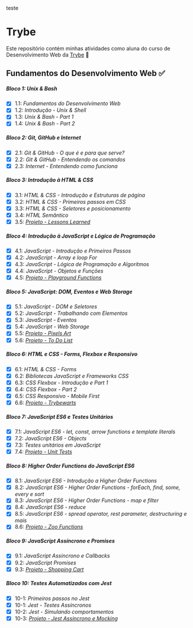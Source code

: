 teste

# Trybe

Este repositório contém minhas atividades como aluna do curso de Desenvolvimento Web da [Trybe](https://www.betrybe.com/) :rocket:

## Fundamentos do Desenvolvimento Web ✅

##### Bloco 1: Unix & Bash

- [x] 1.1: _Fundamentos do Desenvolvimento Web_
- [x] 1.2: _Introdução - Unix & Shell_
- [x] 1.3: _Unix & Bash - Part 1_
- [x] 1.4: _Unix & Bash - Part 2_

##### Bloco 2: Git, GitHub e Internet

- [x] 2.1: _Git & GitHub - O que é e para que serve?_
- [x] 2.2: _Git & GitHub - Entendendo os comandos_
- [x] 2.3: _Internet - Entendendo como funciona_

##### Bloco 3: Introdução à HTML & CSS

- [x] 3.1: _HTML & CSS - Introdução e Estruturas de página_
- [x] 3.2: _HTML & CSS - Primeiros passos em CSS_
- [x] 3.3: _HTML & CSS - Seletores e posicionamento_
- [x] 3.4: _HTML Semântico_
- [x] 3.5: _[Projeto - Lessons Learned](https://github.com/tryber/sd-12-project-lessons-learned/pull/131)_

##### Bloco 4: Introdução à JavaScript e Lógica de Programação

- [x] 4.1: _JavaScript - Introdução e Primeiros Passos_
- [x] 4.2: _JavaScript - Array e loop For_
- [x] 4.3: _JavaScript - Lógica de Programação e Algoritmos_
- [x] 4.4: _JavaScript - Objetos e Funções_
- [x] 4.5: _[Projeto - Playground Functions](https://github.com/tryber/sd-012-project-playground-functions/pull/74)_

##### Bloco 5: JavaScript: DOM, Eventos e Web Storage

- [x] 5.1: _JavaScript - DOM e Seletores_
- [x] 5.2: _JavaScript - Trabalhando com Elementos_
- [x] 5.3: _JavaScript - Eventos_
- [x] 5.4: _JavaScript - Web Storage_
- [x] 5.5: _[Projeto - Pixels Art](https://github.com/tryber/sd-012-project-pixels-art/pull/87)_
- [x] 5.6: _[Projeto - To Do List](https://github.com/tryber/sd-012-project-todo-list/pull/105)_

##### Bloco 6: HTML e CSS - Forms, Flexbox e Responsivo

- [x] 6.1: _HTML & CSS - Forms_
- [x] 6.2: _Bibliotecas JavaScript e Frameworks CSS_
- [x] 6.3: _CSS Flexbox - Introdução e Part 1_
- [x] 6.4: _CSS Flexbox - Part 2_
- [x] 6.5: _CSS Responsivo - Mobile First_
- [x] 6.6: _[Projeto - Trybewarts](https://github.com/tryber/sd-012-project-trybewarts/pull/68)_

##### Bloco 7: JavaScript ES6 e Testes Unitários

- [x] 7.1: _JavaScript ES6 - let, const, arrow functions e template literals_
- [x] 7.2: _JavaScript ES6 - Objects_
- [x] 7.3: _Testes unitários em JavaScript_
- [x] 7.4: _[Projeto - Unit Tests](https://github.com/tryber/sd-012-project-js-unit-tests/pull/73)_

##### Bloco 8: Higher Order Functions do JavaScript ES6

- [x] 8.1: _JavaScript ES6 - Introdução a Higher Order Functions_
- [x] 8.2: _JavaScript ES6 - Higher Order Functions - forEach, find, some, every e sort_
- [x] 8.3: _JavaScript ES6 - Higher Order Functions - map e filter_
- [x] 8.4: _JavaScript ES6 - reduce_
- [x] 8.5: _JavaScript ES6 - spread operator, rest parameter, destructuring e mais_
- [x] 8.6: _[Projeto - Zoo Functions](https://github.com/tryber/sd-012-project-zoo-functions/pull/56)_

##### Bloco 9: JavaScript Assíncrono e Promises

- [x] 9.1: _JavaScript Assíncrono e Callbacks_
- [x] 9.2: _JavaScript Promises_
- [x] 9.3: _[Projeto - Shopping Cart](https://github.com/tryber/sd-012-project-shopping-cart/pull/90)_

##### Bloco 10:  Testes Automatizados com Jest

- [x] 10-1: _Primeiros passos no Jest_
- [x] 10-1: _Jest - Testes Assíncronos_
- [x] 10-2: _Jest - Simulando comportamentos_
- [x] 10-3: _[Projeto - Jest Assíncrono e Mocking](https://github.com/tryber/sd-012-project-jest/pull/54)_
